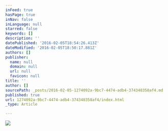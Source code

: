 ```yaml
---
inFeed: true
hasPage: true
inNav: false
inLanguage: null
starred: false
keywords: []
description: ''
datePublished: '2016-02-05T18:54:26.413Z'
dateModified: '2016-02-05T18:50:17.881Z'
authors: []
publisher:
  name: null
  domain: null
  url: null
  favicon: null
title: ''
author: []
sourcePath: _posts/2016-02-05-1274092a-9bc7-4474-adb4-374348358af4.md
published: true
url: 1274092a-9bc7-4474-adb4-374348358af4/index.html
_type: Article

---
```

![](https://the-grid-user-content.s3-us-west-2.amazonaws.com/429034c8-6e9a-4983-bafe-fc7d66e76c25.jpg)